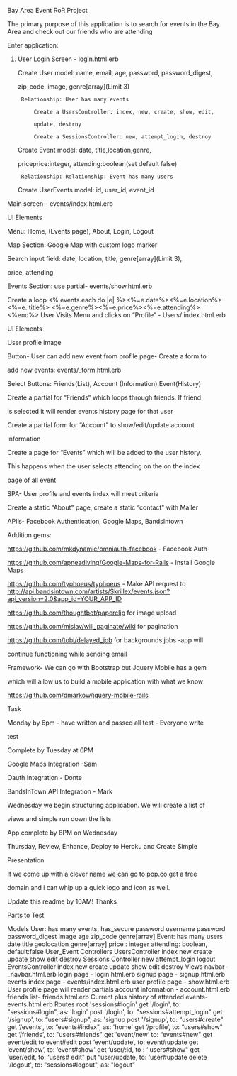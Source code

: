Bay Area Event RoR Project

The primary purpose of this application is to search for events in the Bay Area and check out our friends who are attending

Enter application:
1. User Login Screen - login.html.erb
	
	Create User model: name, email, age, password, password_digest, 

	zip_code, image, genre[array](Limit 3)

		Relationship: User has many events

			Create a UsersController: index, new, create, show, edit,

			update, destroy

			Create a SessionsController: new, attempt_login, destroy

	Create Event model: date, title,location,genre, 

	priceprice:integer, attending:boolean(set default false)

		Relationship: Relationship: Event has many users

	Create UserEvents model: id, user_id, event_id

Main screen - events/index.html.erb

UI Elements

Menu: Home, (Events page), About, Login, Logout

Map Section: Google Map with custom logo marker

Search input field: date, location, title, genre[array](Limit 3),

price, attending

Events Section: use partial- events/show.html.erb

Create a loop <% events.each do |e| %><%=e.date%><%=e.location%><%=e.
title%>
<%=e.genre%><%=e.price%><%=e.attending%>
<%end%>
User Visits Menu and clicks on “Profile” - Users/ index.html.erb

UI Elements

User profile image

Button- User can add new event from profile page- Create a form to

 add new events: events/_form.html.erb

Select Buttons: Friends(List), Account (Information),Event(History)

Create a partial for “Friends” which loops through friends. If friend

 is selected it will render events history page for that user

Create a partial form for “Account" to show/edit/update account

 information

Create a page for “Events” which will be added to the user history.

 This happens when the user selects attending on the on the index 

 page of all event

SPA- User profile and events index will meet criteria

Create a static “About" page, create a static “contact" with Mailer 

API’s- Facebook Authentication, Google Maps, BandsIntown

Addition gems:

https://github.com/mkdynamic/omniauth-facebook - Facebook Auth

https://github.com/apneadiving/Google-Maps-for-Rails - Install Google Maps

https://github.com/typhoeus/typhoeus - Make API request to http://api.bandsintown.com/artists/Skrillex/events.json?api_version=2.0&app_id=YOUR_APP_ID
 
 https://github.com/thoughtbot/paperclip for image upload

https://github.com/mislav/will_paginate/wiki for pagination

https://github.com/tobi/delayed_job for backgrounds jobs -app will 

continue functioning while sending email

Framework- We can go with Bootstrap but Jquery Mobile has a gem 

which will allow us to build a mobile application with what we know 

https://github.com/dmarkow/jquery-mobile-rails

Task


Monday by 6pm - have written and passed all test - Everyone write 

test

Complete by Tuesday at 6PM

Google Maps Integration -Sam

Oauth Integration - Donte

BandsInTown API Integration - Mark

Wednesday we begin structuring application. We will create a list of 

views and simple run down the lists.

App complete by 8PM on Wednesday

Thursday, Review, Enhance, Deploy to Heroku and Create Simple 

Presentation

If we come up with a clever name we can go to pop.co get a free

domain and i can whip up a quick logo and icon as well.

Update this readme by 10AM! Thanks

Parts to Test

Models
     User: has many events, has_secure password
          username
          password
          password_digest
          image
          age
          zip_code
          genre[array]
     Event: has many users
          date
          title
          geolocation
          genre[array]
          price : integer
          attending: boolean, default:false
     User_Event
Controllers
     UsersController
          index
          new
          create
           update
          show
          edit
          destroy
     Sessions Controller
          new
          attempt_login
          logout
     EventsController
          index
          new
          create
          update
          show
          edit
          destroy
Views
     navbar - _navbar.html.erb
      login page - login.html.erb
      signup page - signup.html.erb
     events index page - events/index.html.erb
     user profile page - show.html.erb
          User profile page will render partials
               account information - account.html.erb
               friends list- friends.html.erb
               Current plus history of attended events- events.html.erb
Routes
     root 'sessions#login'
    get '/login', to: "sessions#login", as: 'login'
     post '/login', to: "sessions#attempt_login"
    get '/signup', to: “users#signup", as: 'signup
     post '/signup', to: “users#create"
    get ‘/events', to: “events#index", as: 'home'
     get ‘/profile’, to: “users#show"
     get ‘/friends’, to: "users#friends"
     get 'event/new’ to: “events#new"
     get event/edit to event#edit
     post ‘event/update’, to: event#update
     get ‘event/show’, to: ‘event#show'
     get ‘user/:id, to : ‘ users#show"
     get ‘user/edit, to: ‘users# edit"
     put “user/update, to: ‘user#update
    delete '/logout', to: "sessions#logout", as: "logout"



